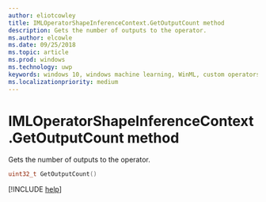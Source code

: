 ```yaml
---
author: eliotcowley
title: IMLOperatorShapeInferenceContext.GetOutputCount method
description: Gets the number of outputs to the operator.
ms.author: elcowle
ms.date: 09/25/2018
ms.topic: article
ms.prod: windows
ms.technology: uwp
keywords: windows 10, windows machine learning, WinML, custom operators, GetOutputCount
ms.localizationpriority: medium
---
```


# IMLOperatorShapeInferenceContext.GetOutputCount method

Gets the number of outputs to the operator.

```cpp
uint32_t GetOutputCount()
```

[!INCLUDE [help](../includes/get-help.md)]